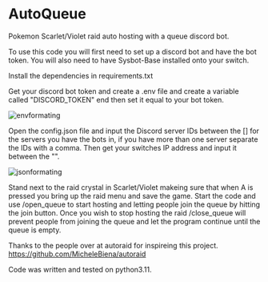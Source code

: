 # AutoQueue
Pokemon Scarlet/Violet raid auto hosting with a queue discord bot.

To use this code you will first need to set up a discord bot and have the bot token.
You will also need to have Sysbot-Base installed onto your switch.

Install the dependencies in requirements.txt

Get your discord bot token and create a .env file and create a variable called "DISCORD_TOKEN" end then set it equal to your bot token.

![envformating](https://user-images.githubusercontent.com/100811635/214173171-84286135-66f4-45ab-a6cb-1ed0ca0f982a.png)

Open the config.json file and input the Discord server IDs between the [] for the servers you have the bots in, if you have more than one server separate the IDs with a comma. Then get your switches IP address and input it between the "".

![jsonformating](https://user-images.githubusercontent.com/100811635/214173757-ed375de7-f15a-419e-9208-31c90e6470cc.png)

Stand next to the raid crystal in Scarlet/Violet makeing sure that when A is pressed you bring up the raid menu and save the game.
Start the code and use /open_queue to start hosting and letting people join the queue by hitting the join button.
Once you wish to stop hosting the raid /close_queue will prevent people from joining the queue and let the program continue until the queue is empty.


Thanks to the people over at autoraid for inspireing this project.
https://github.com/MicheleBiena/autoraid

Code was written and tested on python3.11.
